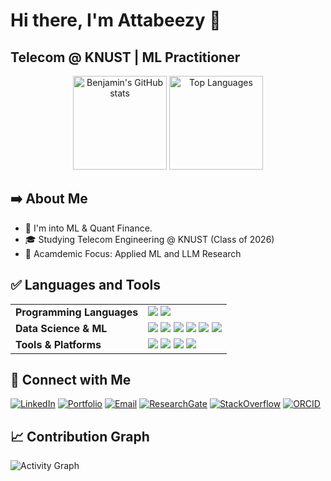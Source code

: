 # Hi there, I'm Attabeezy 👋
## Telecom @ KNUST | ML Practitioner

<div align="center"> 

[//]: [![roadmap.sh](https://roadmap.sh/card/wide/68214b0c648d25d9ca9ba227?variant=dark&roadmaps=ai-data-scientist%2Cpython%2Ccomputer-science%2Ctechnical-writer)](https://roadmap.sh)
 
</div>

<p align="center"> 
  <img 
    src="https://github-readme-stats.vercel.app/api?username=attabeezy&show_icons=true&theme=tokyonight" 
    alt="Benjamin's GitHub stats" 
    height="150" 
  />
  <img 
    src="https://github-readme-stats.vercel.app/api/top-langs/?username=attabeezy&layout=compact&theme=tokyonight" 
    alt="Top Languages" 
    height="150" 
  />
</p>

## ➡️ About Me

- 🎯 I'm into ML & Quant Finance.
- 🎓 Studying Telecom Engineering @ KNUST (Class of 2026)
- 🔬 Acamdemic Focus: Applied ML and LLM Research

## ✅ Languages and Tools
<table>
  <tr>
    <td><strong>Programming Languages</strong></td>
    <td>
      <img src="https://img.shields.io/badge/Python-3670A0?style=flat-square&logo=python&logoColor=ffdd54"/>
      <img src="https://img.shields.io/badge/MATLAB-0078D4?style=flat-square&logo=matlab&logoColor=white"/>
    </td>
  </tr>
  <tr>
    <td><strong>Data Science &amp; ML</strong></td>
    <td>
      <img src="https://img.shields.io/badge/Pandas-150458?style=flat-square&logo=pandas&logoColor=white"/>
      <img src="https://img.shields.io/badge/NumPy-013243?style=flat-square&logo=numpy&logoColor=white"/>
      <img src="https://img.shields.io/badge/Matplotlib-11557C?style=flat-square&logo=matplotlib&logoColor=white"/>
      <img src="https://img.shields.io/badge/Scikit--Learn-F7931E?style=flat-square&logo=scikitlearn&logoColor=white"/>
      <img src="https://img.shields.io/badge/Jupyter-F37626?style=flat-square&logo=jupyter&logoColor=white"/>
      <img src="https://img.shields.io/badge/Google%20Colab-F9AB00?style=flat-square&logo=google-colab&logoColor=white"/>
    </td>
  </tr>
  <tr>
    <td><strong>Tools &amp; Platforms</strong></td>
    <td>
      <img src="https://img.shields.io/badge/Git-F05032?style=flat-square&logo=git&logoColor=white"/>
      <img src="https://img.shields.io/badge/GitHub-181717?style=flat-square&logo=github&logoColor=white"/>
      <img src="https://img.shields.io/badge/Google%20Drive-4285F4?style=flat-square&logo=google-drive&logoColor=white"/>
      <img src="https://img.shields.io/badge/Kaggle-20BEFF?style=flat-square&logo=kaggle&logoColor=white"/>
    </td>
  </tr>
</table>

## 🤝 Connect with Me

[![LinkedIn](https://img.shields.io/badge/-LinkedIn-0077B5?style=for-the-badge&logo=linkedin&logoColor=white)](https://www.linkedin.com/in/ben-attabra)
[![Portfolio](https://img.shields.io/badge/-Portfolio-000000?style=for-the-badge&logo=react&logoColor=white)](https://attabeezy.github.io)
[![Email](https://img.shields.io/badge/-Email-D14836?style=for-the-badge&logo=gmail&logoColor=white)](mailto:benjaminekowattabra@gmail.com)
[![ResearchGate](https://img.shields.io/badge/-ResearchGate-00CCBB?style=for-the-badge&logo=researchgate&logoColor=white)](https://www.researchgate.net/profile/Benjamin-Attabra)
[![StackOverflow](https://img.shields.io/badge/-StackOverflow-FE7A16?style=for-the-badge&logo=stack-overflow&logoColor=white)](https://stackoverflow.com/users/27450700)
[![ORCID](https://img.shields.io/badge/-ORCID-A6CE39?style=for-the-badge&logo=orcid&logoColor=white)](https://orcid.org/0009-0008-6963-5422)

## 📈 Contribution Graph

![Activity Graph](https://github-readme-activity-graph.vercel.app/graph?username=attabeezy&theme=tokyo-night)

